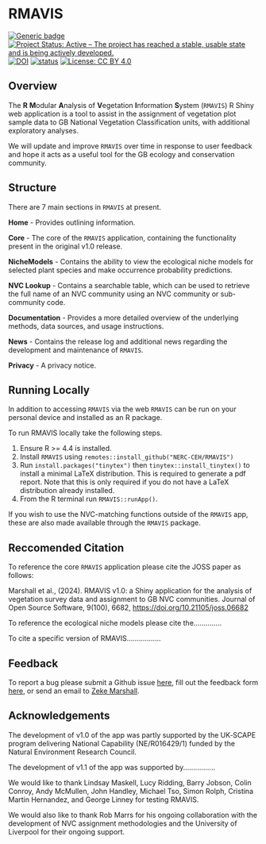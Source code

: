 
# RMAVIS

<!-- badges: start -->

[![Generic
badge](https://img.shields.io/badge/Version-1.1.0-green.svg)]()
[![Project Status: Active – The project has reached a stable, usable
state and is being actively
developed.](https://www.repostatus.org/badges/latest/active.svg)](https://www.repostatus.org/#active)
[![DOI](https://zenodo.org/badge/722095560.svg)](https://zenodo.org/badge/latestdoi/722095560)
[![status](https://joss.theoj.org/papers/460c6f934a108fcf5a16d0f2ab77492e/status.svg)](https://joss.theoj.org/papers/460c6f934a108fcf5a16d0f2ab77492e)
[![License: CC BY
4.0](https://img.shields.io/badge/License-LGPL%203.0-lightgrey.svg)](https://opensource.org/license/lgpl-3-0)
<!-- badges: end -->

## Overview

The **R** **M**odular **A**nalysis of **V**egetation **I**nformation
**S**ystem (`RMAVIS`) R Shiny web application is a tool to assist in the
assignment of vegetation plot sample data to GB National Vegetation
Classification units, with additional exploratory analyses.

We will update and improve `RMAVIS` over time in response to user
feedback and hope it acts as a useful tool for the GB ecology and
conservation community.

## Structure

There are 7 main sections in `RMAVIS` at present.

**Home** - Provides outlining information.

**Core** - The core of the `RMAVIS` application, containing the functionality
present in the original v1.0 release.

**NicheModels** - Contains the ability to view the ecological niche models for
selected plant species and make occurrence probability predictions.

**NVC Lookup** - Contains a searchable table, which can be used to
retrieve the full name of an NVC community using an NVC community or
sub-community code.

**Documentation** - Provides a more detailed overview of the underlying
methods, data sources, and usage instructions.

**News** - Contains the release log and additional news regarding the
development and maintenance of `RMAVIS`.

**Privacy** - A privacy notice.

## Running Locally

In addition to accessing `RMAVIS` via the web `RMAVIS` can be run on
your personal device and installed as an R package.

To run RMAVIS locally take the following steps.

1.  Ensure R \>= 4.4 is installed.
2.  Install `RMAVIS` using `remotes::install_github("NERC-CEH/RMAVIS")`
3.  Run `install.packages("tinytex")` then `tinytex::install_tinytex()`
    to install a minimal LaTeX distribution. This is required to
    generate a pdf report. Note that this is only required if you do not
    have a LaTeX distribution already installed.
4.  From the R terminal run `RMAVIS::runApp()`.

If you wish to use the NVC-matching functions outside of the `RMAVIS`
app, these are also made available through the `RMAVIS` package.

## Reccomended Citation

To reference the core `RMAVIS` application please cite the JOSS paper as follows:

Marshall et al., (2024). RMAVIS v1.0: a Shiny application for the
analysis of vegetation survey data and assignment to GB NVC communities.
Journal of Open Source Software, 9(100), 6682,
<https://doi.org/10.21105/joss.06682>

To reference the ecological niche models please cite the..............

To cite a specific version of RMAVIS.................

## Feedback

To report a bug please submit a Github issue
[here](https://github.com/NERC-CEH/RMAVIS/issues), fill out the feedback
form [here](https://forms.office.com/e/ByLgRPjT8J), or send an email to
[Zeke Marshall](mailto:zekmar@ceh.ac.uk?subject=RMAVIS).

## Acknowledgements

The development of v1.0 of the app was partly supported by the UK‐SCAPE
program delivering National Capability (NE/R016429/1) funded by the
Natural Environment Research Council.

The development of v1.1 of the app was supported by................

We would like to thank Lindsay Maskell, Lucy Ridding, Barry Jobson,
Colin Conroy, Andy McMullen, John Handley, Michael Tso, Simon Rolph,
Cristina Martin Hernandez, and George Linney for testing RMAVIS.

We would also like to thank Rob Marrs for his ongoing collaboration with
the development of NVC assignment methodologies and the University of
Liverpool for their ongoing support.

